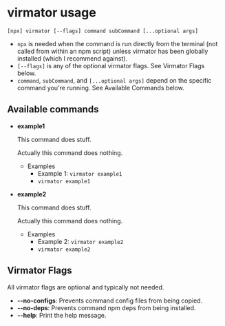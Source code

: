 # virmator usage

`[npx] virmator [--flags] command subCommand [...optional args]`

-   `npx` is needed when the command is run directly from the terminal (not called from within an npm script) unless virmator has been globally installed (which I recommend against).
-   `[--flags]` is any of the optional virmator flags. See Virmator Flags below.
-   `command`, `subCommand`, and `[...optional args]` depend on the specific command you're running. See Available Commands below.

## Available commands

-   **example1**

    This command does stuff.

    Actually this command does nothing.

    -   Examples
        -   Example 1: `virmator example1`
        -   `virmator example1`

-   **example2**

    This command does stuff.

    Actually this command does nothing.

    -   Examples
        -   Example 2: `virmator example2`
        -   `virmator example2`

## Virmator Flags

All virmator flags are optional and typically not needed.

-   **--no-configs**: Prevents command config files from being copied.
-   **--no-deps**: Prevents command npm deps from being installed.
-   **--help**: Print the help message.
